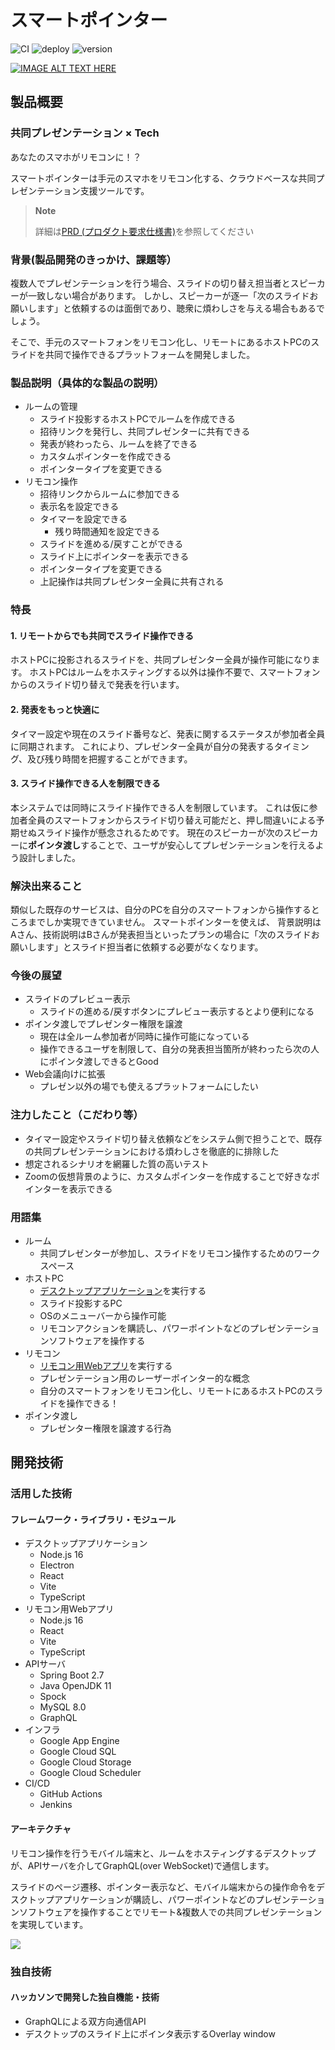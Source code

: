 # スマートポインター

![CI](https://github.com/jphacks/D_2208/workflows/CI/badge.svg)
![deploy](https://github.com/jphacks/D_2208/workflows/deploy/badge.svg)
![version](https://img.shields.io/badge/version-1.1.0__SNAPSHOT-blue.svg)

[![IMAGE ALT TEXT HERE](https://jphacks.com/wp-content/uploads/2022/08/JPHACKS2022_ogp.jpg)](https://youtu.be/6NNR210ilGI)

## 製品概要

### 共同プレゼンテーション × Tech

あなたのスマホがリモコンに！？

スマートポインターは手元のスマホをリモコン化する、クラウドベースな共同プレゼンテーション支援ツールです。

> **Note**
>
> 詳細は[PRD (プロダクト要求仕様書)](https://github.com/jphacks/D_2208/wiki/PRD%20(プロダクト要求仕様書))を参照してください

### 背景(製品開発のきっかけ、課題等）

複数人でプレゼンテーションを行う場合、スライドの切り替え担当者とスピーカーが一致しない場合があります。
しかし、スピーカーが逐一「次のスライドお願いします」と依頼するのは面倒であり、聴衆に煩わしさを与える場合もあるでしょう。

そこで、手元のスマートフォンをリモコン化し、リモートにあるホストPCのスライドを共同で操作できるプラットフォームを開発しました。

### 製品説明（具体的な製品の説明）

* ルームの管理
    * スライド投影するホストPCでルームを作成できる
    * 招待リンクを発行し、共同プレゼンターに共有できる
    * 発表が終わったら、ルームを終了できる
    * カスタムポインターを作成できる
    * ポインタータイプを変更できる
* リモコン操作
    * 招待リンクからルームに参加できる
    * 表示名を設定できる
    * タイマーを設定できる
        * 残り時間通知を設定できる
    * スライドを進める/戻すことができる
    * スライド上にポインターを表示できる
    * ポインタータイプを変更できる
    * 上記操作は共同プレゼンター全員に共有される

### 特長

#### 1. リモートからでも共同でスライド操作できる

ホストPCに投影されるスライドを、共同プレゼンター全員が操作可能になります。
ホストPCはルームをホスティングする以外は操作不要で、スマートフォンからのスライド切り替えで発表を行います。

#### 2. 発表をもっと快適に

タイマー設定や現在のスライド番号など、発表に関するステータスが参加者全員に同期されます。
これにより、プレゼンター全員が自分の発表するタイミング、及び残り時間を把握することができます。

#### 3. スライド操作できる人を制限できる

本システムでは同時にスライド操作できる人を制限しています。
これは仮に参加者全員のスマートフォンからスライド切り替え可能だと、押し間違いによる予期せぬスライド操作が懸念されるためです。
現在のスピーカーが次のスピーカーに**ポインタ渡し**することで、ユーザが安心してプレゼンテーションを行えるよう設計しました。

### 解決出来ること

類似した既存のサービスは、自分のPCを自分のスマートフォンから操作するところまでしか実現できていません。
スマートポインターを使えば、 背景説明はAさん、技術説明はBさんが発表担当といったプランの場合に「次のスライドお願いします」とスライド担当者に依頼する必要がなくなります。

### 今後の展望

* スライドのプレビュー表示
    * スライドの進める/戻すボタンにプレビュー表示するとより便利になる
* ポインタ渡しでプレゼンター権限を譲渡
    * 現在は全ルーム参加者が同時に操作可能になっている
    * 操作できるユーザを制限して、自分の発表担当箇所が終わったら次の人にポインタ渡しできるとGood
* Web会議向けに拡張
    * プレゼン以外の場でも使えるプラットフォームにしたい

### 注力したこと（こだわり等）

* タイマー設定やスライド切り替え依頼などをシステム側で担うことで、既存の共同プレゼンテーションにおける煩わしさを徹底的に排除した
* 想定されるシナリオを網羅した質の高いテスト
* Zoomの仮想背景のように、カスタムポインターを作成することで好きなポインターを表示できる

### 用語集

* ルーム
    * 共同プレゼンターが参加し、スライドをリモコン操作するためのワークスペース
* ホストPC
    * [デスクトップアプリケーション](./desktop)を実行する
    * スライド投影するPC
    * OSのメニューバーから操作可能
    * リモコンアクションを購読し、パワーポイントなどのプレゼンテーションソフトウェアを操作する
* リモコン
    * [リモコン用Webアプリ](./app/src/main/pointer)を実行する
    * プレゼンテーション用のレーザーポインター的な概念
    * 自分のスマートフォンをリモコン化し、リモートにあるホストPCのスライドを操作できる！
* ポインタ渡し
    * プレゼンター権限を譲渡する行為

## 開発技術

### 活用した技術

#### フレームワーク・ライブラリ・モジュール

* デスクトップアプリケーション
    * Node.js 16
    * Electron
    * React
    * Vite
    * TypeScript
* リモコン用Webアプリ
    * Node.js 16
    * React
    * Vite
    * TypeScript
* APIサーバ
    * Spring Boot 2.7
    * Java OpenJDK 11
    * Spock
    * MySQL 8.0
    * GraphQL
* インフラ
    * Google App Engine
    * Google Cloud SQL
    * Google Cloud Storage
    * Google Cloud Scheduler
* CI/CD
    * GitHub Actions
    * Jenkins

#### アーキテクチャ

リモコン操作を行うモバイル端末と、ルームをホスティングするデスクトップが、APIサーバを介してGraphQL(over WebSocket)で通信します。

スライドのページ遷移、ポインター表示など、モバイル端末からの操作命令をデスクトップアプリケーションが購読し、パワーポイントなどのプレゼンテーションソフトウェアを操作することでリモート&複数人での共同プレゼンテーションを実現しています。

![](https://user-images.githubusercontent.com/50389029/201505483-aab67ff9-f751-4409-9fe6-ef66949da45c.png)

### 独自技術

#### ハッカソンで開発した独自機能・技術

* GraphQLによる双方向通信API
* デスクトップのスライド上にポインタ表示するOverlay window